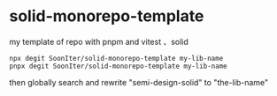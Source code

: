 # solid-monorepo-template

my template of repo with pnpm and vitest 、solid

```shell
npx degit SoonIter/solid-monorepo-template my-lib-name
pnpx degit SoonIter/solid-monorepo-template my-lib-name
```

then globally search and rewrite "semi-design-solid" to "the-lib-name"
